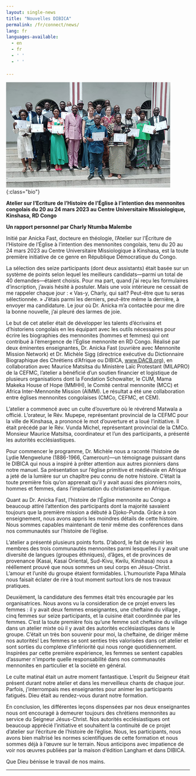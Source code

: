 ```yaml
---
layout: single-news
title: "Nouvelles DIBICA"
permalink: /fr/connect/news/
lang: fr
languages-available:
  - en
  - fr
  - ' '
  - ' '

---
```


![Church History Workshop 2023](/images/news/drc2023-workshop.jpg){:class="bio"}

**Atelier sur l’Ecriture de l’Histoire de l’Église à l’intention des mennonites congolais du 20 au 24 mars 2023 au Centre Universitaire Missiologique, Kinshasa, RD Congo**

**Un rapport personnel par Charly Ntumba Malembe**


Initié par Anicka Fast, docteure en théologie, l’Atelier sur l’Écriture de l’Histoire de l’Église à l’intention des mennonites congolais, tenu du 20 au 24 mars 2023 au Centre Universitaire Missiologique à Kinshasa, est la toute première initiative de ce genre en République Démocratique du Congo.

La sélection des seize participants (dont deux assistants) était basée sur un système de points selon lequel les meilleurs candidats—parmi un total de 40 demandes—étaient choisis. Pour ma part, quand j’ai reçu les formulaires d’inscription, j’avais hésité à postuler. Mais une voix intérieure ne cessait de me rappeler chaque jour : « Vas-y, Charly, qui sait? Peut-être que tu seras sélectionnée. » J’étais parmi les derniers, peut-être même la dernière, à envoyer ma candidature. Le jour où Dr. Anicka m’a contactée pour me dire la bonne nouvelle, j’ai pleuré des larmes de joie.

Le but de cet atelier était de développer les talents d’écrivains et d’historiens congolais en les équipant avec les outils nécessaires pour écrire les biographies des mennonites (hommes et femmes) qui ont contribué à l’émergence de l’Église mennonite en RD Congo. Réalisé par deux éminentes enseignantes, Dr. Anicka Fast (ouvrière avec Mennonite Mission Network) et Dr. Michèle Sigg (directrice exécutive du Dictionnaire Biographique des Chrétiens d’Afrique ou DIBICA, www.DACB.org), en collaboration avec Maurice Matsitsa du Ministère Laïc Protestant (MILAPRO) de la CEFMC, l’atelier a bénéficié d’un soutien financier et logistique de plusieurs organisations dont la Fondation Schowalter, le CUM, Mama Makeka House of Hope (MMHH), le Comité central mennonite (MCC) et Africa Inter-Mennonite Mission (AIMM). Le résultat a été une collaboration entre églises mennonites congolaises (CMCo, CEFMC, et CEM).

L’atelier a commencé avec un culte d’ouverture où le révérend Matwala a officié. L’orateur, le Rév. Mupepe, représentant provincial de la CEFMC pour la ville de Kinshasa, a prononcé le mot d’ouverture et a loué l’initiative. Il était précédé par le Rév. Vunda Michel, représentant provincial de la CMCo. Monsieur Maurice Matsitsa, coordinateur et l’un des participants, a présenté les autorités ecclésiastiques.

Pour commencer le programme, Dr. Michèle nous a raconté l’histoire de Lydie Mengwelune (1886-1966, Cameroun)—un témoignage puissant dans le DIBICA qui nous a inspiré à prêter attention aux autres pionniers dans notre manuel. Sa présentation sur l’église primitive et médiévale en Afrique a jeté de la lumière sur un chapître peu connu de notre histoire. C’était la toute première fois qu’on apprenait qu’il y avait aussi des pionniers noirs, hommes et femmes, dans l’implantation du christianisme en Afrique.

Quant au Dr. Anicka Fast, l’histoire de l’Église mennonite au Congo a beaucoup attiré l’attention des participants dont la majorité savaient toujours que la première mission a débuté à Djoko-Punda. Grâce à son enseignement, nous avons appris les moindres détails de cette histoire. Nous sommes capables maintenant de tenir même des conférences dans nos communautés sur l’histoire de l’église.

L’atelier a présenté plusieurs points forts. D’abord, le fait de réunir les membres des trois communautés mennonites parmi lesquelles il y avait une diversité de langues (groupes éthniques), d’âges, et de provinces de provenance (Kasai, Kasai Oriental, Sud-Kivu, Kwilu, Kinshasa) nous a rééllement prouvé que nous sommes un seul corps en Jésus-Christ.  L’amour et l’unité du groupe étaient formidables. L’humouriste Papa Mihala nous faisait éclater de rire à tout moment surtout lors de nos travaux pratiques.

Deuxièment, la candidature des femmes était très encouragée par les organisatrices. Nous avons vu la consideration de ce projet envers les femmes : il y avait deux femmes enseignantes, une cheftaine du village , cinq femmes sur seize participants, et la cuisine était coordinnée par les femmes. C’est la toute première fois qu’une femme soit cheftaine du village dans un atelier mixte où il y avait des autorités ecclésiastiques dans le groupe. C’était un très bon souvenir pour moi, la cheftaine, de diriger même nos autorités! Les femmes se sont senties très valorisées dans cet atelier et sont sorties du complexe d’infériorité qui nous ronge quotidiennement. Inspirées par cette première expérience, les femmes se sentent capables d’assumer n'importe quelle responsabilité dans nos communautés mennonites en particulier et la société en général.

Le culte matinal était un autre moment fantastique. L’esprit du Seigneur était présent durant notre atelier et dans les merveilleux chants de chaque jour. Parfois, j’interrompais mes enseignantes pour animer les participants fatigués. Dieu était au rendez-vous durant notre formation.

En conclusion, les différentes leçons dispensées par nos deux enseignantes nous ont encouragé à demeurer toujours des chrétiens mennonites au service du Seigneur Jésus-Christ. Nos autorités ecclésiastiques ont beaucoup apprécié l’initiative et souhaitent la continuité de ce projet d’atelier sur l’écriture de l’histoire de l’église. Nous, les participants, nous avons bien maîtrisé les normes scientifiques de cette formation et nous sommes déjà à l’œuvre sur le terrain. Nous anticipons avec impatience de voir nos œuvres publiées par la maison d’édition Langham et dans DIBICA.

Que Dieu bénisse le travail de nos mains.

---
